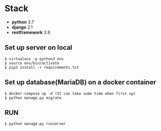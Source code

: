 # Stack
* **python** 3.7
* **django** 2.1
* **restframework** 3.9

## Set up server on local
```console
$ virtualenv -p python3 env
$ source env/bin/activate
$ pip3 install -r requirements.txt
```

## Set up database(MariaDB) on a docker container
```console
$ docker-compose up -d (It can take some time when first up)
$ python manage.py migrate
```

## RUN
```console
$ python manage.py runserver
```
